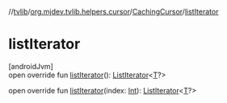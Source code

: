 //[tvlib](../../../index.md)/[org.mjdev.tvlib.helpers.cursor](../index.md)/[CachingCursor](index.md)/[listIterator](list-iterator.md)

# listIterator

[androidJvm]\
open override fun [listIterator](list-iterator.md)(): [ListIterator](https://kotlinlang.org/api/latest/jvm/stdlib/kotlin.collections/-list-iterator/index.html)&lt;[T](index.md)?&gt;

open override fun [listIterator](list-iterator.md)(index: [Int](https://kotlinlang.org/api/latest/jvm/stdlib/kotlin/-int/index.html)): [ListIterator](https://kotlinlang.org/api/latest/jvm/stdlib/kotlin.collections/-list-iterator/index.html)&lt;[T](index.md)?&gt;
